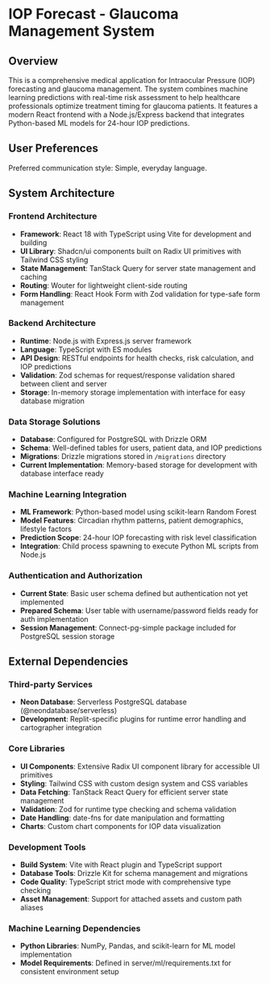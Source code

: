 # IOP Forecast - Glaucoma Management System

## Overview

This is a comprehensive medical application for Intraocular Pressure (IOP) forecasting and glaucoma management. The system combines machine learning predictions with real-time risk assessment to help healthcare professionals optimize treatment timing for glaucoma patients. It features a modern React frontend with a Node.js/Express backend that integrates Python-based ML models for 24-hour IOP predictions.

## User Preferences

Preferred communication style: Simple, everyday language.

## System Architecture

### Frontend Architecture
- **Framework**: React 18 with TypeScript using Vite for development and building
- **UI Library**: Shadcn/ui components built on Radix UI primitives with Tailwind CSS styling
- **State Management**: TanStack Query for server state management and caching
- **Routing**: Wouter for lightweight client-side routing
- **Form Handling**: React Hook Form with Zod validation for type-safe form management

### Backend Architecture
- **Runtime**: Node.js with Express.js server framework
- **Language**: TypeScript with ES modules
- **API Design**: RESTful endpoints for health checks, risk calculation, and IOP predictions
- **Validation**: Zod schemas for request/response validation shared between client and server
- **Storage**: In-memory storage implementation with interface for easy database migration

### Data Storage Solutions
- **Database**: Configured for PostgreSQL with Drizzle ORM
- **Schema**: Well-defined tables for users, patient data, and IOP predictions
- **Migrations**: Drizzle migrations stored in `/migrations` directory
- **Current Implementation**: Memory-based storage for development with database interface ready

### Machine Learning Integration
- **ML Framework**: Python-based model using scikit-learn Random Forest
- **Model Features**: Circadian rhythm patterns, patient demographics, lifestyle factors
- **Prediction Scope**: 24-hour IOP forecasting with risk level classification
- **Integration**: Child process spawning to execute Python ML scripts from Node.js

### Authentication and Authorization
- **Current State**: Basic user schema defined but authentication not yet implemented
- **Prepared Schema**: User table with username/password fields ready for auth implementation
- **Session Management**: Connect-pg-simple package included for PostgreSQL session storage

## External Dependencies

### Third-party Services
- **Neon Database**: Serverless PostgreSQL database (@neondatabase/serverless)
- **Development**: Replit-specific plugins for runtime error handling and cartographer integration

### Core Libraries
- **UI Components**: Extensive Radix UI component library for accessible UI primitives
- **Styling**: Tailwind CSS with custom design system and CSS variables
- **Data Fetching**: TanStack React Query for efficient server state management
- **Validation**: Zod for runtime type checking and schema validation
- **Date Handling**: date-fns for date manipulation and formatting
- **Charts**: Custom chart components for IOP data visualization

### Development Tools
- **Build System**: Vite with React plugin and TypeScript support
- **Database Tools**: Drizzle Kit for schema management and migrations
- **Code Quality**: TypeScript strict mode with comprehensive type checking
- **Asset Management**: Support for attached assets and custom path aliases

### Machine Learning Dependencies
- **Python Libraries**: NumPy, Pandas, and scikit-learn for ML model implementation
- **Model Requirements**: Defined in server/ml/requirements.txt for consistent environment setup